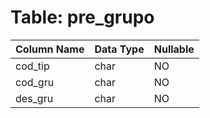 # Table: pre_grupo

| Column Name | Data Type | Nullable |
|-------------|-----------|----------|
| cod_tip | char | NO |
| cod_gru | char | NO |
| des_gru | char | NO |
